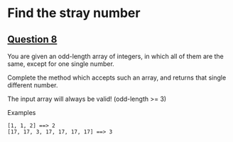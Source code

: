 # Find the stray number


## [Question 8](https://www.codewars.com/kata/57f609022f4d534f05000024/train/javascript)

You are given an odd-length array of integers, in which all of them are the same, except for one single number.

Complete the method which accepts such an array, and returns that single different number.

The input array will always be valid! (odd-length >= 3)

Examples
```
[1, 1, 2] ==> 2
[17, 17, 3, 17, 17, 17, 17] ==> 3
```